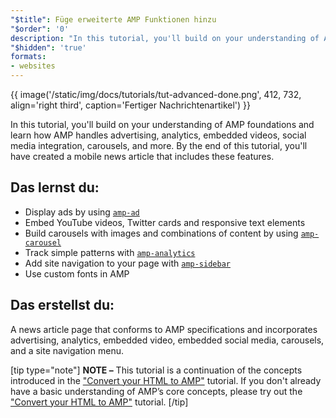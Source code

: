 ```yaml
---
"$title": Füge erweiterte AMP Funktionen hinzu
"$order": '0'
description: "In this tutorial, you'll build on your understanding of AMP foundations and learn how AMP handles advertising, analytics, embedded videos, social media integration, carousels, and more."
"$hidden": 'true'
formats:
- websites
---
```


{{ image('/static/img/docs/tutorials/tut-advanced-done.png', 412, 732, align='right third', caption='Fertiger Nachrichtenartikel') }}

In this tutorial, you'll build on your understanding of AMP foundations and learn how AMP handles advertising, analytics, embedded videos, social media integration, carousels, and more. By the end of this tutorial, you'll have created a mobile news article that includes these features.

## Das lernst du:

- Display ads by using [`amp-ad`](../../../../documentation/components/reference/amp-ad.md)
- Embed YouTube videos, Twitter cards and responsive text elements
- Build carousels with images and combinations of content by using [`amp-carousel`](../../../../documentation/components/reference/amp-carousel.md)
- Track simple patterns with [`amp-analytics`](../../../../documentation/components/reference/amp-analytics.md)
- Add site navigation to your page with [`amp-sidebar`](../../../../documentation/components/reference/amp-sidebar.md)
- Use custom fonts in AMP

## Das erstellst du:

A news article page that conforms to AMP specifications and incorporates advertising, analytics, embedded video, embedded social media, carousels, and a site navigation menu.

[tip type="note"] **NOTE –**  This tutorial is a continuation of the concepts introduced in the ["Convert your HTML to AMP"](../../../../documentation/guides-and-tutorials/start/converting/index.md) tutorial. If you don't already have a basic understanding of AMP’s core concepts, please try out the ["Convert your HTML to AMP"](../../../../documentation/guides-and-tutorials/start/converting/index.md) tutorial. [/tip]
